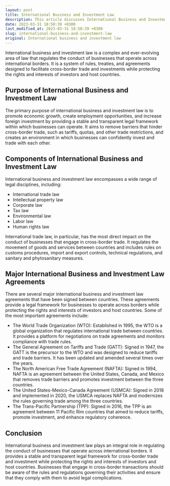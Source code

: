 ```yaml
---
layout: post
title: International Business and Investment Law
description: This article discusses International Business and Investment Law and how it regulates the conduct of businesses that operate across international borders.
date: 2023-03-31 18:50:39 +0300
last_modified_at: 2023-03-31 18:50:39 +0300
slug: international-business-and-investment-law
original: International business and investment law
---
```


International business and investment law is a complex and ever-evolving area of law that regulates the conduct of businesses that operate across international borders. It is a system of rules, treaties, and agreements designed to facilitate cross-border trade and investments while protecting the rights and interests of investors and host countries. 

## Purpose of International Business and Investment Law

The primary purpose of international business and investment law is to promote economic growth, create employment opportunities, and increase foreign investment by providing a stable and transparent legal framework within which businesses can operate. It aims to remove barriers that hinder cross-border trade, such as tariffs, quotas, and other trade restrictions, and creates an environment in which businesses can confidently invest and trade with each other.

## Components of International Business and Investment Law

International business and investment law encompasses a wide range of legal disciplines, including:

- International trade law
- Intellectual property law
- Corporate law
- Tax law
- Environmental law
- Labor law
- Human rights law

International trade law, in particular, has the most direct impact on the conduct of businesses that engage in cross-border trade. It regulates the movement of goods and services between countries and includes rules on customs procedures, import and export controls, technical regulations, and sanitary and phytosanitary measures.

## Major International Business and Investment Law Agreements

There are several major international business and investment law agreements that have been signed between countries. These agreements provide a legal framework for businesses to operate across borders while protecting the rights and interests of investors and host countries. Some of the most important agreements include:

- The World Trade Organization (WTO): Established in 1995, the WTO is a global organization that regulates international trade between countries. It provides a platform for negotiations on trade agreements and monitors compliance with trade rules.
- The General Agreement on Tariffs and Trade (GATT): Signed in 1947, the GATT is the precursor to the WTO and was designed to reduce tariffs and trade barriers. It has been updated and amended several times over the years.
- The North American Free Trade Agreement (NAFTA): Signed in 1994, NAFTA is an agreement between the United States, Canada, and Mexico that removes trade barriers and promotes investment between the three countries.
- The United States-Mexico-Canada Agreement (USMCA): Signed in 2018 and implemented in 2020, the USMCA replaces NAFTA and modernizes the rules governing trade among the three countries.
- The Trans-Pacific Partnership (TPP): Signed in 2016, the TPP is an agreement between 11 Pacific Rim countries that aimed to reduce tariffs, promote investment, and enhance regulatory coherence.

## Conclusion

International business and investment law plays an integral role in regulating the conduct of businesses that operate across international borders. It provides a stable and transparent legal framework for cross-border trade and investment while protecting the rights and interests of investors and host countries. Businesses that engage in cross-border transactions should be aware of the rules and regulations governing their activities and ensure that they comply with them to avoid legal complications.